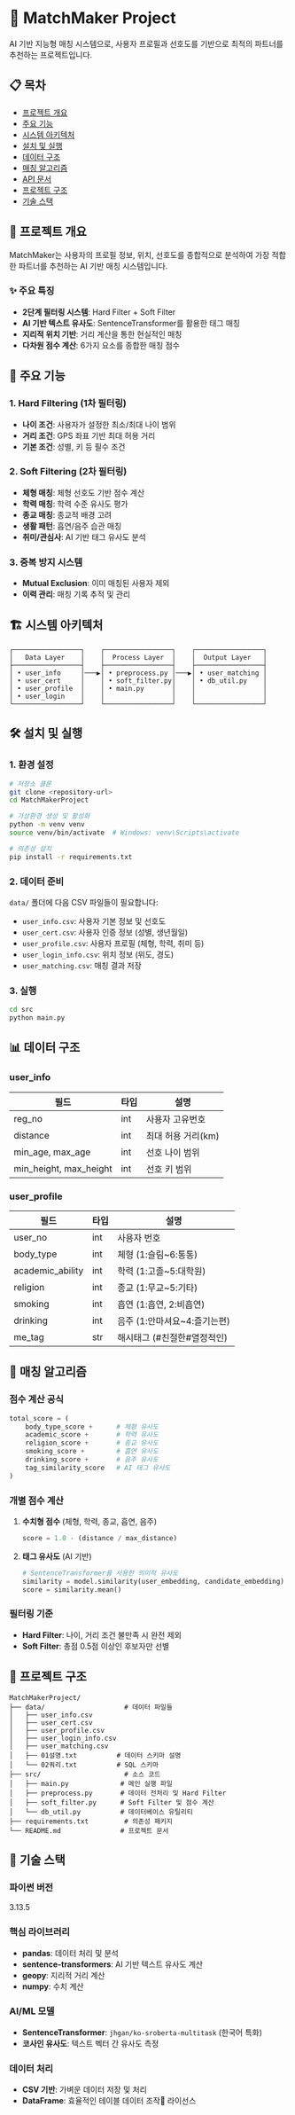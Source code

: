 # 🎯 MatchMaker Project

AI 기반 지능형 매칭 시스템으로, 사용자 프로필과 선호도를 기반으로 최적의 파트너를 추천하는 프로젝트입니다.

## 📋 목차

- [프로젝트 개요](#-프로젝트-개요)
- [주요 기능](#-주요-기능)
- [시스템 아키텍처](#-시스템-아키텍처)
- [설치 및 실행](#-설치-및-실행)
- [데이터 구조](#-데이터-구조)
- [매칭 알고리즘](#-매칭-알고리즘)
- [API 문서](#-api-문서)
- [프로젝트 구조](#-프로젝트-구조)
- [기술 스택](#-기술-스택)

## 🎯 프로젝트 개요

MatchMaker는 사용자의 프로필 정보, 위치, 선호도를 종합적으로 분석하여 가장 적합한 파트너를 추천하는 AI 기반 매칭 시스템입니다.

### ✨ 주요 특징

- **2단계 필터링 시스템**: Hard Filter + Soft Filter
- **AI 기반 텍스트 유사도**: SentenceTransformer를 활용한 태그 매칭
- **지리적 위치 기반**: 거리 계산을 통한 현실적인 매칭
- **다차원 점수 계산**: 6가지 요소를 종합한 매칭 점수

## 🚀 주요 기능

### 1. Hard Filtering (1차 필터링)

- **나이 조건**: 사용자가 설정한 최소/최대 나이 범위
- **거리 조건**: GPS 좌표 기반 최대 허용 거리
- **기본 조건**: 성별, 키 등 필수 조건

### 2. Soft Filtering (2차 필터링)

- **체형 매칭**: 체형 선호도 기반 점수 계산
- **학력 매칭**: 학력 수준 유사도 평가
- **종교 매칭**: 종교적 배경 고려
- **생활 패턴**: 흡연/음주 습관 매칭
- **취미/관심사**: AI 기반 태그 유사도 분석

### 3. 중복 방지 시스템

- **Mutual Exclusion**: 이미 매칭된 사용자 제외
- **이력 관리**: 매칭 기록 추적 및 관리

## 🏗 시스템 아키텍처

```
┌─────────────────┐    ┌─────────────────┐    ┌─────────────────┐
│   Data Layer    │    │  Process Layer  │    │  Output Layer   │
├─────────────────┤    ├─────────────────┤    ├─────────────────┤
│ • user_info     │───▶│ • preprocess.py │───▶│ • user_matching │
│ • user_cert     │    │ • soft_filter.py│    │ • db_util.py    │
│ • user_profile  │    │ • main.py       │    │                 │
│ • user_login    │    │                 │    │                 │
└─────────────────┘    └─────────────────┘    └─────────────────┘
```

## 🛠 설치 및 실행

### 1. 환경 설정

```bash
# 저장소 클론
git clone <repository-url>
cd MatchMakerProject

# 가상환경 생성 및 활성화
python -m venv venv
source venv/bin/activate  # Windows: venv\Scripts\activate

# 의존성 설치
pip install -r requirements.txt
```

### 2. 데이터 준비

`data/` 폴더에 다음 CSV 파일들이 필요합니다:

- `user_info.csv`: 사용자 기본 정보 및 선호도
- `user_cert.csv`: 사용자 인증 정보 (성별, 생년월일)
- `user_profile.csv`: 사용자 프로필 (체형, 학력, 취미 등)
- `user_login_info.csv`: 위치 정보 (위도, 경도)
- `user_matching.csv`: 매칭 결과 저장

### 3. 실행

```bash
cd src
python main.py
```

## 📊 데이터 구조

### user_info

| 필드                   | 타입 | 설명               |
| ---------------------- | ---- | ------------------ |
| reg_no                 | int  | 사용자 고유번호    |
| distance               | int  | 최대 허용 거리(km) |
| min_age, max_age       | int  | 선호 나이 범위     |
| min_height, max_height | int  | 선호 키 범위       |

### user_profile

| 필드             | 타입 | 설명                         |
| ---------------- | ---- | ---------------------------- |
| user_no          | int  | 사용자 번호                  |
| body_type        | int  | 체형 (1:슬림~6:통통)         |
| academic_ability | int  | 학력 (1:고졸~5:대학원)       |
| religion         | int  | 종교 (1:무교~5:기타)         |
| smoking          | int  | 흡연 (1:흡연, 2:비흡연)      |
| drinking         | int  | 음주 (1:안마셔요~4:즐기는편) |
| me_tag           | str  | 해시태그 (#친절한#열정적인)  |

## 🧮 매칭 알고리즘

### 점수 계산 공식

```python
total_score = (
    body_type_score +      # 체형 유사도
    academic_score +       # 학력 유사도  
    religion_score +       # 종교 유사도
    smoking_score +        # 흡연 유사도
    drinking_score +       # 음주 유사도
    tag_similarity_score   # AI 태그 유사도
)
```

### 개별 점수 계산

1. **수치형 점수** (체형, 학력, 종교, 흡연, 음주)

   ```python
   score = 1.0 - (distance / max_distance)
   ```
2. **태그 유사도** (AI 기반)

   ```python
   # SentenceTransformer를 사용한 의미적 유사도
   similarity = model.similarity(user_embedding, candidate_embedding)
   score = similarity.mean()
   ```

### 필터링 기준

- **Hard Filter**: 나이, 거리 조건 불만족 시 완전 제외
- **Soft Filter**: 총점 0.5점 이상인 후보자만 선별

## 📁 프로젝트 구조

```
MatchMakerProject/
├── data/                    # 데이터 파일들
│   ├── user_info.csv
│   ├── user_cert.csv
│   ├── user_profile.csv
│   ├── user_login_info.csv
│   ├── user_matching.csv
│   ├── 01설명.txt          # 데이터 스키마 설명
│   └── 02쿼리.txt          # SQL 스키마
├── src/                     # 소스 코드
│   ├── main.py             # 메인 실행 파일
│   ├── preprocess.py       # 데이터 전처리 및 Hard Filter
│   ├── soft_filter.py      # Soft Filter 및 점수 계산
│   └── db_util.py          # 데이터베이스 유틸리티
├── requirements.txt         # 의존성 패키지
└── README.md               # 프로젝트 문서
```

## 🔧 기술 스택


### 파이썬 버전

3.13.5

### 핵심 라이브러리

- **pandas**: 데이터 처리 및 분석
- **sentence-transformers**: AI 기반 텍스트 유사도 계산
- **geopy**: 지리적 거리 계산
- **numpy**: 수치 계산

### AI/ML 모델

- **SentenceTransformer**: `jhgan/ko-sroberta-multitask` (한국어 특화)
- **코사인 유사도**: 텍스트 벡터 간 유사도 측정

### 데이터 처리

- **CSV 기반**: 가벼운 데이터 저장 및 처리
- **DataFrame**: 효율적인 테이블 데이터 조작📄 라이선스
